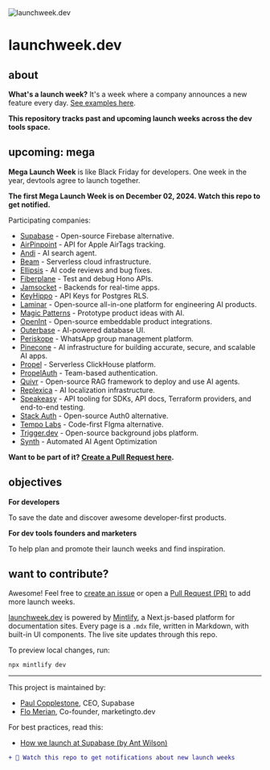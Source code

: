 <picture>
  <source media="(prefers-color-scheme: dark)" srcset="https://github.com/user-attachments/assets/121dd43d-e6ee-4e08-bf0d-e50324725ae6">
  <source media="(prefers-color-scheme: light)" srcset="https://github.com/user-attachments/assets/aa67e2c0-4fa7-4014-a20c-a39ca8a60321">
  <img alt="launchweek.dev" src="https://github.com/user-attachments/assets/121dd43d-e6ee-4e08-bf0d-e50324725ae6">
</picture>

# launchweek.dev

## about

**What's a launch week?** It's a week where a company announces a new feature every day. [See examples here](https://launchweek.dev/lw).

**This repository tracks past and upcoming launch weeks across the dev tools space.**

## upcoming: mega

**Mega Launch Week** is like Black Friday for developers. One week in the year, devtools agree to launch together.

**The first Mega Launch Week is on December 02, 2024. Watch this repo to get notified.**

Participating companies:

- [Supabase](https://supabase.com) - Open-source Firebase alternative.
- [AirPinpoint](https://airpinpoint.com/) - API for Apple AirTags tracking.
- [Andi](https://andisearch.com/) - AI search agent.
- [Beam](https://www.beam.cloud/) - Serverless cloud infrastructure.
- [Ellipsis](http://ellipsis.dev/) - AI code reviews and bug fixes.
- [Fiberplane](https://fiberplane.com/) - Test and debug Hono APIs.
- [Jamsocket](https://jamsocket.com/) - Backends for real-time apps.
- [KeyHippo](https://www.keyhippo.com/) - API Keys for Postgres RLS.
- [Laminar](https://www.lmnr.ai/) - Open-source all-in-one platform for engineering AI products.
- [Magic Patterns](https://magicpatterns.com/) - Prototype product ideas with AI.
- [OpenInt](https://openint.dev/) - Open-source embeddable product integrations.
- [Outerbase](https://outerbase.com/) - AI-powered database UI.
- [Periskope](https://periskope.app/) - WhatsApp group management platform.
- [Pinecone](https://www.pinecone.io/) - AI infrastructure for building accurate, secure, and scalable AI apps.
- [Propel](https://www.propeldata.com/) - Serverless ClickHouse platform.
- [PropelAuth](https://www.propelauth.com/) - Team-based authentication.
- [Quivr](https://quivr.com/) - Open-source RAG framework to deploy and use AI agents.
- [Replexica](https://replexica.com/) - AI localization infrastructure.
- [Speakeasy](https://speakeasy.com/) - API tooling for SDKs, API docs, Terraform providers, and end-to-end testing.
- [Stack Auth](https://stack-auth.com/) - Open-source Auth0 alternative.
- [Tempo Labs](https://tempolabs.ai/) - Code-first FIgma alternative.
- [Trigger.dev](https://trigger.dev/) - Open-source background jobs platform.
- [Synth](https://www.usesynth.ai) - Automated AI Agent Optimization

**Want to be part of it? [Create a Pull Request here](https://github.com/supabase-community/launchweek.dev/pulls).**

## objectives

**For developers**

To save the date and discover awesome developer-first products.

**For dev tools founders and marketers**

To help plan and promote their launch weeks and find inspiration.

## want to contribute?

Awesome! Feel free to [create an issue](https://github.com/supabase-community/launchweek.dev/issues) or open a [Pull Request (PR)](https://github.com/supabase-community/launchweek.dev/pulls) to add more launch weeks.

[launchweek.dev](https://launchweek.dev) is powered by [Mintlify](https://mintlify.com), a Next.js-based platform for documentation sites. Every page is a `.mdx` file, written in Markdown, with built-in UI components. The live site updates through this repo.

To preview local changes, run:

```
npx mintlify dev
```

---

This project is maintained by:

- [Paul Copplestone](https://x.com/kiwicopple), CEO, Supabase
- [Flo Merian](https://x.com/fmerian), Co-founder, marketingto.dev

For best practices, read this:

- [How we launch at Supabase (by Ant Wilson)](https://supabase.com/blog/supabase-how-we-launch)

```diff
+ 👀 Watch this repo to get notifications about new launch weeks
```
